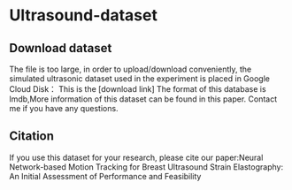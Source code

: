 # Ultrasound-dataset

## Download dataset
The file is too large, in order to upload/download conveniently, the simulated ultrasonic dataset used in the experiment is placed in Google Cloud Disk：
This is the [download link]
The format of this database is lmdb,More information of this dataset can be found in this paper. 
Contact me if you have any questions.

## Citation
If you use this dataset for your research, please cite our paper:Neural Network-based Motion Tracking for Breast Ultrasound Strain Elastography: An Initial Assessment of Performance and Feasibility


